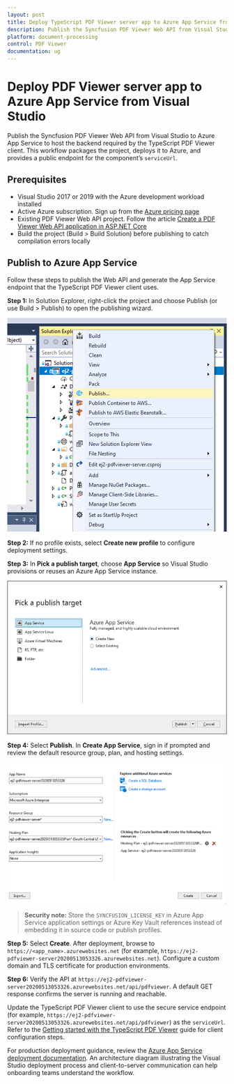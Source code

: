 ```yaml
---
layout: post
title: Deploy TypeScript PDF Viewer server app to Azure App Service from Visual Studio
description: Publish the Syncfusion PDF Viewer Web API from Visual Studio to Azure App Service and connect it to the TypeScript PDF Viewer client.
platform: document-processing
control: PDF Viewer
documentation: ug
---
```


# Deploy PDF Viewer server app to Azure App Service from Visual Studio

Publish the Syncfusion PDF Viewer Web API from Visual Studio to Azure App Service to host the backend required by the TypeScript PDF Viewer client. This workflow packages the project, deploys it to Azure, and provides a public endpoint for the component’s `serviceUrl`.

## Prerequisites

- Visual Studio 2017 or 2019 with the Azure development workload installed
- Active Azure subscription. Sign up from the [Azure pricing page](https://azure.microsoft.com/pricing/)
- Existing PDF Viewer Web API project. Follow the article [Create a PDF Viewer Web API application in ASP.NET Core](https://www.syncfusion.com/kb/10346/how-to-create-pdf-viewer-web-service-application-in-asp-net-core)
- Build the project (Build > Build Solution) before publishing to catch compilation errors locally

## Publish to Azure App Service

Follow these steps to publish the Web API and generate the App Service endpoint that the TypeScript PDF Viewer client uses.

**Step 1:** In Solution Explorer, right-click the project and choose Publish (or use Build > Publish) to open the publishing wizard.

![azure publish](../images/azure_publish.png)

**Step 2:** If no profile exists, select **Create new profile** to configure deployment settings.

**Step 3:** In **Pick a publish target**, choose **App Service** so Visual Studio provisions or reuses an Azure App Service instance.

![azure target](../images/azure_target.png)

**Step 4:** Select **Publish**. In **Create App Service**, sign in if prompted and review the default resource group, plan, and hosting settings.

![azure pdfviewer](../images/azure_pdfviewer.png)

> **Security note:** Store the `SYNCFUSION_LICENSE_KEY` in Azure App Service application settings or Azure Key Vault references instead of embedding it in source code or publish profiles.

**Step 5:** Select **Create**. After deployment, browse to `https://<app_name>.azurewebsites.net` (for example, `https://ej2-pdfviewer-server20200513053326.azurewebsites.net`). Configure a custom domain and TLS certificate for production environments.

**Step 6:** Verify the API at `https://ej2-pdfviewer-server20200513053326.azurewebsites.net/api/pdfviewer`. A default GET response confirms the server is running and reachable.

Update the TypeScript PDF Viewer client to use the secure service endpoint (for example, `https://ej2-pdfviewer-server20200513053326.azurewebsites.net/api/pdfviewer`) as the `serviceUrl`. Refer to the [Getting started with the TypeScript PDF Viewer](https://help.syncfusion.com/document-processing/pdf/pdf-viewer/javascript-es6/getting-started/) guide for client configuration steps.

For production deployment guidance, review the [Azure App Service deployment documentation](https://learn.microsoft.com/visualstudio/deployment/azure/app-service). An architecture diagram illustrating the Visual Studio deployment process and client-to-server communication can help onboarding teams understand the workflow.
